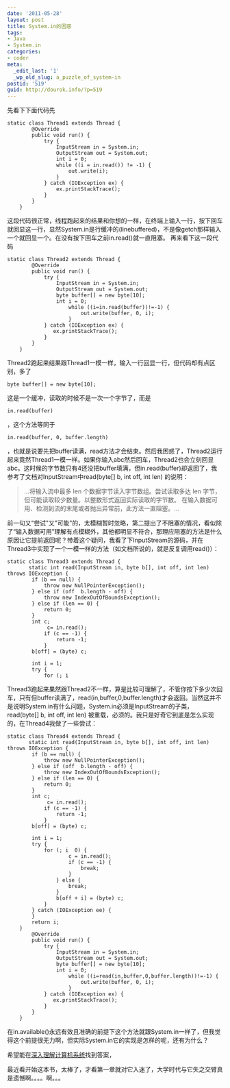 ```yaml
---
date: '2011-05-28'
layout: post
title: System.in的困惑
tags:
- Java
- System.in
categories:
- coder
meta:
  _edit_last: '1'
  _wp_old_slug: a_puzzle_of_system-in
postid: '519'
guid: http://dourok.info/?p=519
---
```

先看下下面代码先

    static class Thread1 extends Thread {
            @Override
            public void run() {
                try {
                    InputStream in = System.in;
                    OutputStream out = System.out;
                    int i = 0;
                    while ((i = in.read()) != -1) {
                        out.write(i);
                    }
                } catch (IOException ex) {
                    ex.printStackTrace();
                }
            }
        }

这段代码很正常，线程跑起来的结果和你想的一样，在终端上输入一行，按下回车就回显这一行，显然System.in是行缓冲的(linebuffered)，不是像getch那样输入一个就回显一个。在没有按下回车之前in.read()就一直阻塞。
再来看下这一段代码

    static class Thread2 extends Thread {
            @Override
            public void run() {
                try {
                    InputStream in = System.in;
                    OutputStream out = System.out;
                    byte buffer[] = new byte[10];
                    int i = 0;
                        while ((i=in.read(buffer))!=-1) {
                            out.write(buffer, 0, i);
                        }
                } catch (IOException ex) {
                   ex.printStackTrace();
                }
            }
        }

Thread2跑起来结果跟Thread1一模一样，输入一行回显一行，但代码却有点区别，多了

    byte buffer[] = new byte[10];

这是一个缓冲，读取的时候不是一次一个字节了，而是

    in.read(buffer)

，这个方法等同于

    in.read(buffer, 0, buffer.length)

，也就是说要先把buffer读满，read方法才会结束。然后我困惑了，Thread2运行起来竟然Thread1一模一样。如果你输入abc然后回车，Thread2也会立刻回显abc。这时候的字节数只有4还没把buffer填满，但in.read(buffer)却返回了，我参考了文档对InputStream中read(byte[]
b, int off, int len) 的说明：

> ...将输入流中最多 len 个数据字节读入字节数组。尝试读取多达 len
> 字节，但可能读取较少数量。以整数形式返回实际读取的字节数。
> 在输入数据可用、检测到流的末尾或者抛出异常前，此方法一直阻塞。...

前一句又“尝试"又"可能"的，太模糊暂时忽略，第二提出了不阻塞的情况，看似除了“输入数据可用”理解有点模糊外，其他都明显不符合，那理应阻塞的方法是什么原因让它提前返回呢？带着这个疑问，我看了下InputStream的源码，并在Thread3中实现了一个一模一样的方法（如文档所说的，就是反复调用read()）：

    static class Thread3 extends Thread {
           static int read(InputStream in, byte b[], int off, int len) throws IOException {
            if (b == null) {
                throw new NullPointerException();
            } else if (off  b.length - off) {
                throw new IndexOutOfBoundsException();
            } else if (len == 0) {
                return 0;
            }
            int c;
                 c= in.read();
                if (c == -1) {
                    return -1;
                }
            b[off] = (byte) c;

            int i = 1;
            try {
                for (; i 

Thread3跑起来果然跟Thread2不一样，算是比较可理解了，不管你按下多少次回车，只有但buffer读满了，read(in,buffer,0,buffer.length)才会返回。当然这并不是说明System.in有什么问题，System.in必须是InputStream的子类，read(byte[]
b, int off, int len)
被重载，必须的。我只是好奇它到底是怎么实现的，在Thread4我做了一些尝试：

    static class Thread4 extends Thread {
           static int read(InputStream in, byte b[], int off, int len) throws IOException {
            if (b == null) {
                throw new NullPointerException();
            } else if (off  b.length - off) {
                throw new IndexOutOfBoundsException();
            } else if (len == 0) {
                return 0;
            }
            int c;
                 c= in.read();
                if (c == -1) {
                    return -1;
                }
            b[off] = (byte) c;

            int i = 1;
            try {
                for (; i  0) {
                        c = in.read();
                        if (c == -1) {
                            break;
                        }
                    } else {
                        break;
                    }
                    b[off + i] = (byte) c;
                }
            } catch (IOException ee) {
            }
            return i;
        }
            @Override
            public void run() {
                try {
                    InputStream in = System.in;
                    OutputStream out = System.out;
                    byte buffer[] = new byte[10];
                    int i = 0;
                        while ((i=read(in,buffer,0,buffer.length))!=-1) {
                            out.write(buffer, 0, i);
                        }
                } catch (IOException ex) {
                   ex.printStackTrace();
                }
            }
        }

在in.available()永远有效且准确的前提下这个方法就跟System.in一样了，但我觉得这个前提很无力啊，但实际System.in它的实现是怎样的呢，还有为什么？

希望能在[深入理解计算机系统](http://book.douban.com/subject/1230413/)找到答案，

最近看开始这本书，太棒了，才看第一章就对它入迷了，大学时代与它失之交臂真是遗憾啊。。。。啊。。。

